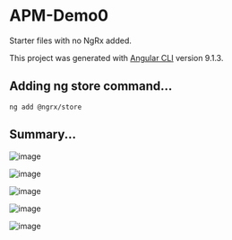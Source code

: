 # APM-Demo0

Starter files with no NgRx added.

This project was generated with [Angular CLI](https://github.com/angular/angular-cli) version 9.1.3.


## Adding ng store command...
`ng add @ngrx/store`

## Summary...

![image](https://user-images.githubusercontent.com/43299285/166651214-193004a3-9e20-48d0-84ec-92c02e0ccfef.png)

![image](https://user-images.githubusercontent.com/43299285/166651330-d1828591-3fb6-431e-9ac1-bbd8d4354fb2.png)

![image](https://user-images.githubusercontent.com/43299285/166651476-50e00e6c-0bc2-4703-b353-8f99627576cc.png)

![image](https://user-images.githubusercontent.com/43299285/166651573-c916c764-c96b-43b6-b31f-609ea2222ed5.png)

![image](https://user-images.githubusercontent.com/43299285/166651668-c4f9385e-28df-4b24-a3c2-97b7a7bce9e9.png)
